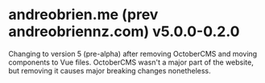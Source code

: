 # andreobrien.me (prev andreobriennz.com) v5.0.0-0.2.0

Changing to version 5 (pre-alpha) after removing OctoberCMS and moving components to Vue files. OctoberCMS wasn't a major part of the website, but removing it causes major breaking changes nonetheless. 